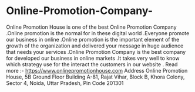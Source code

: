 # Online-Promotion-Company-
Online Promotion House is one of  the best Online Promotion Company .Online promotion is the normal for in these digital world .Everyone promote our business in online .Online promotion is the important element of the growth of the organization and delivered your message in huge audience that needs your services .Online Promotion Company is the best company for developed our business in online markets .It takes very well to know which strategy use for the interact the customers in our website .  Read more :- https://www.onlinepromotionhouse.com  Address Online Promotion House, 5B Ground Floor Building A-81, Rajat Vihar, Block B, Khora Colony, Sector 4, Noida, Uttar Pradesh, Pin Code 201301
